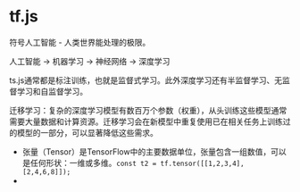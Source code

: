 # tf.js

符号人工智能 - 人类世界能处理的极限。

人工智能 -> 机器学习 -> 神经网络 -> 深度学习

ts.js通常都是标注训练，也就是监督式学习。此外深度学习还有半监督学习、无监督学习和自监督学习。

迁移学习：复杂的深度学习模型有数百万个参数（权重），从头训练这些模型通常需要大量数据和计算资源。迁移学习会在新模型中重复使用已在相关任务上训练过的模型的一部分，可以显著降低这些需求。

* 张量（Tensor）是TensorFlow中的主要数据单位，张量包含一组数值，可以是任何形状：一维或多维。`const t2 = tf.tensor([[1,2,3,4],[2,4,6,8]]);`
* 




